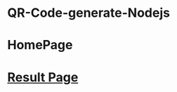 # QR-Code-generate-Nodejs
# HomePage
<a href="https://raw.githubusercontent.com/AnilNITT/QR-Code-generate-Nodejs/master/qr.jpg"/>

# Result Page
<a href="https://raw.githubusercontent.com/AnilNITT/QR-Code-generate-Nodejs/master/qr1.jpg"/>
